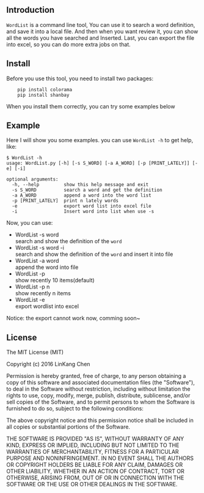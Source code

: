 ## Introduction

`WordList` is a command line tool, You can use it to search a word definition, and save it
into a local file. And then when you want review it, you can show all the words you have searched
and Inserted. Last, you can export the file into excel, so you can do more extra jobs on that.


## Install
Before you use this tool, you need to install two packages:

```
	pip install colorama
	pip install shanbay
```

When you install them correctly, you can try some examples below

## Example

Here I will show you some examples. you can use `WordList -h` to get help, like: 

```
$ WordList -h
usage: WordList.py [-h] [-s S_WORD] [-a A_WORD] [-p [PRINT_LATELY]] [-e] [-i]

optional arguments:
  -h, --help         show this help message and exit
  -s S_WORD          search a word and get the definition
  -a A_WORD          append a word into the word list
  -p [PRINT_LATELY]  print n lately words
  -e                 export word list into excel file
  -i                 Insert word into list when use -s
```

Now, you can use:

+ WordList -s word       
  search and show the definition of the `word`
+ WordList -s word -i    
  search and show the definition of the `word` and insert it into file
+ WordList -a word       
  append the word into file
+ WordList -p            
  show recently 10 items(default)
+ WordList -p  n         
  show recently n  items
+ WordList -e            
  export wordlist into excel


Notice:  the export cannot work now, comming soon~

## License 

The MIT License (MIT)

Copyright (c) 2016 LinKang Chen

Permission is hereby granted, free of charge, to any person obtaining a copy
of this software and associated documentation files (the "Software"), to deal
in the Software without restriction, including without limitation the rights
to use, copy, modify, merge, publish, distribute, sublicense, and/or sell
copies of the Software, and to permit persons to whom the Software is
furnished to do so, subject to the following conditions:

The above copyright notice and this permission notice shall be included in all
copies or substantial portions of the Software.

THE SOFTWARE IS PROVIDED "AS IS", WITHOUT WARRANTY OF ANY KIND, EXPRESS OR
IMPLIED, INCLUDING BUT NOT LIMITED TO THE WARRANTIES OF MERCHANTABILITY,
FITNESS FOR A PARTICULAR PURPOSE AND NONINFRINGEMENT. IN NO EVENT SHALL THE
AUTHORS OR COPYRIGHT HOLDERS BE LIABLE FOR ANY CLAIM, DAMAGES OR OTHER
LIABILITY, WHETHER IN AN ACTION OF CONTRACT, TORT OR OTHERWISE, ARISING FROM,
OUT OF OR IN CONNECTION WITH THE SOFTWARE OR THE USE OR OTHER DEALINGS IN THE
SOFTWARE.
